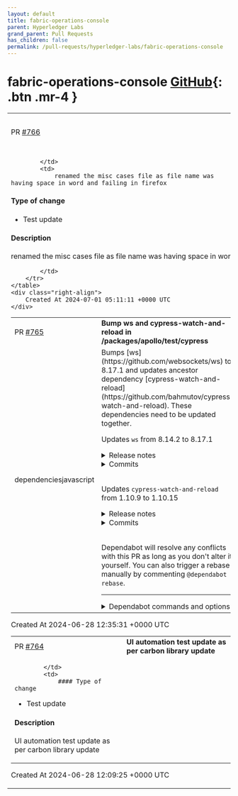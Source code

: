 ```yaml
---
layout: default
title: fabric-operations-console
parent: Hyperledger Labs
grand_parent: Pull Requests
has_children: false
permalink: /pull-requests/hyperledger-labs/fabric-operations-console
---
```


# fabric-operations-console <span class="fs-3 right-align">[GitHub](https://github.com/hyperledger-labs/fabric-operations-console){: .btn .mr-4 }</span>


<div>
    <table>
        <tr>
            <td>
                PR <a href="https://github.com/hyperledger-labs/fabric-operations-console/pull/766" class=".btn">#766</a>
            </td>
            <td>
                <b>
                    renamed the misc cases file
                </b>
            </td>
        </tr>
        <tr>
            <td>
                
            </td>
            <td>
                renamed the misc cases file as file name was having space in word and failing in firefox

#### Type of change
- Test update

#### Description
renamed the misc cases file as file name was having space in word

            </td>
        </tr>
    </table>
    <div class="right-align">
        Created At 2024-07-01 05:11:11 +0000 UTC
    </div>
</div>

<div>
    <table>
        <tr>
            <td>
                PR <a href="https://github.com/hyperledger-labs/fabric-operations-console/pull/765" class=".btn">#765</a>
            </td>
            <td>
                <b>
                    Bump ws and cypress-watch-and-reload in /packages/apollo/test/cypress
                </b>
            </td>
        </tr>
        <tr>
            <td>
                <span class="chip">dependencies</span><span class="chip">javascript</span>
            </td>
            <td>
                Bumps [ws](https://github.com/websockets/ws) to 8.17.1 and updates ancestor dependency [cypress-watch-and-reload](https://github.com/bahmutov/cypress-watch-and-reload). These dependencies need to be updated together.

Updates `ws` from 8.14.2 to 8.17.1
<details>
<summary>Release notes</summary>
<p><em>Sourced from <a href="https://github.com/websockets/ws/releases">ws's releases</a>.</em></p>
<blockquote>
<h2>8.17.1</h2>
<h1>Bug fixes</h1>
<ul>
<li>Fixed a DoS vulnerability (<a href="https://redirect.github.com/websockets/ws/issues/2231">#2231</a>).</li>
</ul>
<p>A request with a number of headers exceeding the[<code>server.maxHeadersCount</code>][]
threshold could be used to crash a ws server.</p>
<pre lang="js"><code>const http = require('http');
const WebSocket = require('ws');
<p>const wss = new WebSocket.Server({ port: 0 }, function () {
const chars = &quot;!#$%&amp;'*+-.0123456789abcdefghijklmnopqrstuvwxyz^_`|~&quot;.split('');
const headers = {};
let count = 0;</p>
<p>for (let i = 0; i &lt; chars.length; i++) {
if (count === 2000) break;</p>
<pre><code>for (let j = 0; j &amp;lt; chars.length; j++) {
  const key = chars[i] + chars[j];
  headers[key] = 'x';

  if (++count === 2000) break;
}
</code></pre>
<p>}</p>
<p>headers.Connection = 'Upgrade';
headers.Upgrade = 'websocket';
headers['Sec-WebSocket-Key'] = 'dGhlIHNhbXBsZSBub25jZQ==';
headers['Sec-WebSocket-Version'] = '13';</p>
<p>const request = http.request({
headers: headers,
host: '127.0.0.1',
port: wss.address().port
});</p>
<p>request.end();
});
</code></pre></p>
<p>The vulnerability was reported by <a href="https://github.com/rrlapointe">Ryan LaPointe</a> in <a href="https://redirect.github.com/websockets/ws/issues/2230">websockets/ws#2230</a>.</p>
<p>In vulnerable versions of ws, the issue can be mitigated in the following ways:</p>
<ol>
<li>Reduce the maximum allowed length of the request headers using the
[<code>--max-http-header-size=size</code>][] and/or the [<code>maxHeaderSize</code>][] options so
that no more headers than the <code>server.maxHeadersCount</code> limit can be sent.</li>
</ol>
<!-- raw HTML omitted -->
</blockquote>
<p>... (truncated)</p>
</details>
<details>
<summary>Commits</summary>
<ul>
<li><a href="https://github.com/websockets/ws/commit/3c56601092872f7d7566989f0e379271afd0e4a1"><code>3c56601</code></a> [dist] 8.17.1</li>
<li><a href="https://github.com/websockets/ws/commit/e55e5106f10fcbaac37cfa89759e4cc0d073a52c"><code>e55e510</code></a> [security] Fix crash when the Upgrade header cannot be read (<a href="https://redirect.github.com/websockets/ws/issues/2231">#2231</a>)</li>
<li><a href="https://github.com/websockets/ws/commit/6a00029edd924499f892aed8003cef1fa724cfe5"><code>6a00029</code></a> [test] Increase code coverage</li>
<li><a href="https://github.com/websockets/ws/commit/ddfe4a804d79e7788ab136290e609f91cf68423f"><code>ddfe4a8</code></a> [perf] Reduce the amount of <code>crypto.randomFillSync()</code> calls</li>
<li><a href="https://github.com/websockets/ws/commit/b73b11828d166e9692a9bffe9c01a7e93bab04a8"><code>b73b118</code></a> [dist] 8.17.0</li>
<li><a href="https://github.com/websockets/ws/commit/29694a5905fa703e86667928e6bacac397469471"><code>29694a5</code></a> [test] Use the <code>highWaterMark</code> variable</li>
<li><a href="https://github.com/websockets/ws/commit/934c9d6b938b93c045cb13e5f7c19c27a8dd925a"><code>934c9d6</code></a> [ci] Test on node 22</li>
<li><a href="https://github.com/websockets/ws/commit/1817bac06e1204bfb578b8b3f4bafd0fa09623d0"><code>1817bac</code></a> [ci] Do not test on node 21</li>
<li><a href="https://github.com/websockets/ws/commit/96c9b3deddf56cacb2d756aaa918071e03cdbc42"><code>96c9b3d</code></a> [major] Flip the default value of <code>allowSynchronousEvents</code> (<a href="https://redirect.github.com/websockets/ws/issues/2221">#2221</a>)</li>
<li><a href="https://github.com/websockets/ws/commit/e5f32c7e1e6d3d19cd4a1fdec84890e154db30c1"><code>e5f32c7</code></a> [fix] Emit at most one event per event loop iteration (<a href="https://redirect.github.com/websockets/ws/issues/2218">#2218</a>)</li>
<li>Additional commits viewable in <a href="https://github.com/websockets/ws/compare/8.14.2...8.17.1">compare view</a></li>
</ul>
</details>
<br />

Updates `cypress-watch-and-reload` from 1.10.9 to 1.10.15
<details>
<summary>Release notes</summary>
<p><em>Sourced from <a href="https://github.com/bahmutov/cypress-watch-and-reload/releases">cypress-watch-and-reload's releases</a>.</em></p>
<blockquote>
<h2>v1.10.15</h2>
<h2><a href="https://github.com/bahmutov/cypress-watch-and-reload/compare/v1.10.14...v1.10.15">1.10.15</a> (2024-06-16)</h2>
<h3>Bug Fixes</h3>
<ul>
<li><strong>deps:</strong> update dependency ws to v8.17.1 (<a href="https://github.com/bahmutov/cypress-watch-and-reload/commit/e99941b15f6f5e614db39fad082c31e78d61030c">e99941b</a>)</li>
</ul>
<h2>v1.10.14</h2>
<h2><a href="https://github.com/bahmutov/cypress-watch-and-reload/compare/v1.10.13...v1.10.14">1.10.14</a> (2024-04-28)</h2>
<h3>Bug Fixes</h3>
<ul>
<li><strong>deps:</strong> update dependency ws to v8.17.0 (<a href="https://github.com/bahmutov/cypress-watch-and-reload/commit/a0d8888bf4c5960ce1384a904c4b01a659f51239">a0d8888</a>)</li>
</ul>
<h2>v1.10.13</h2>
<h2><a href="https://github.com/bahmutov/cypress-watch-and-reload/compare/v1.10.12...v1.10.13">1.10.13</a> (2024-02-07)</h2>
<h3>Bug Fixes</h3>
<ul>
<li><strong>deps:</strong> update dependency chokidar to v3.6.0 (<a href="https://github.com/bahmutov/cypress-watch-and-reload/commit/6ecdc1c848ec38ab0886956aec9badf19fb37259">6ecdc1c</a>)</li>
</ul>
<h2>v1.10.12</h2>
<h2><a href="https://github.com/bahmutov/cypress-watch-and-reload/compare/v1.10.11...v1.10.12">1.10.12</a> (2023-12-26)</h2>
<h3>Bug Fixes</h3>
<ul>
<li><strong>deps:</strong> update dependency ws to v8.16.0 (<a href="https://github.com/bahmutov/cypress-watch-and-reload/commit/a89be7e87570089c8d2efe620686bb2262140c38">a89be7e</a>)</li>
</ul>
<h2>v1.10.11</h2>
<h2><a href="https://github.com/bahmutov/cypress-watch-and-reload/compare/v1.10.10...v1.10.11">1.10.11</a> (2023-12-13)</h2>
<h3>Bug Fixes</h3>
<ul>
<li><strong>deps:</strong> update dependency ws to v8.15.1 (<a href="https://github.com/bahmutov/cypress-watch-and-reload/commit/2b4cba3c26cca99df17b743bc83af5c74aac9046">2b4cba3</a>)</li>
</ul>
<h2>v1.10.10</h2>
<h2><a href="https://github.com/bahmutov/cypress-watch-and-reload/compare/v1.10.9...v1.10.10">1.10.10</a> (2023-12-09)</h2>
<h3>Bug Fixes</h3>
<ul>
<li><strong>deps:</strong> update dependency ws to v8.15.0 (<a href="https://github.com/bahmutov/cypress-watch-and-reload/commit/91c5bc330323512b4039b16f1b56602c01da52d3">91c5bc3</a>)</li>
</ul>
</blockquote>
</details>
<details>
<summary>Commits</summary>
<ul>
<li><a href="https://github.com/bahmutov/cypress-watch-and-reload/commit/e99941b15f6f5e614db39fad082c31e78d61030c"><code>e99941b</code></a> fix(deps): update dependency ws to v8.17.1</li>
<li><a href="https://github.com/bahmutov/cypress-watch-and-reload/commit/a0d8888bf4c5960ce1384a904c4b01a659f51239"><code>a0d8888</code></a> fix(deps): update dependency ws to v8.17.0</li>
<li><a href="https://github.com/bahmutov/cypress-watch-and-reload/commit/6ecdc1c848ec38ab0886956aec9badf19fb37259"><code>6ecdc1c</code></a> fix(deps): update dependency chokidar to v3.6.0</li>
<li><a href="https://github.com/bahmutov/cypress-watch-and-reload/commit/a89be7e87570089c8d2efe620686bb2262140c38"><code>a89be7e</code></a> fix(deps): update dependency ws to v8.16.0</li>
<li><a href="https://github.com/bahmutov/cypress-watch-and-reload/commit/2b4cba3c26cca99df17b743bc83af5c74aac9046"><code>2b4cba3</code></a> fix(deps): update dependency ws to v8.15.1</li>
<li><a href="https://github.com/bahmutov/cypress-watch-and-reload/commit/91c5bc330323512b4039b16f1b56602c01da52d3"><code>91c5bc3</code></a> fix(deps): update dependency ws to v8.15.0</li>
<li>See full diff in <a href="https://github.com/bahmutov/cypress-watch-and-reload/compare/v1.10.9...v1.10.15">compare view</a></li>
</ul>
</details>
<br />


Dependabot will resolve any conflicts with this PR as long as you don't alter it yourself. You can also trigger a rebase manually by commenting `@dependabot rebase`.

[//]: # (dependabot-automerge-start)
[//]: # (dependabot-automerge-end)

---

<details>
<summary>Dependabot commands and options</summary>
<br />

You can trigger Dependabot actions by commenting on this PR:
- `@dependabot rebase` will rebase this PR
- `@dependabot recreate` will recreate this PR, overwriting any edits that have been made to it
- `@dependabot merge` will merge this PR after your CI passes on it
- `@dependabot squash and merge` will squash and merge this PR after your CI passes on it
- `@dependabot cancel merge` will cancel a previously requested merge and block automerging
- `@dependabot reopen` will reopen this PR if it is closed
- `@dependabot close` will close this PR and stop Dependabot recreating it. You can achieve the same result by closing it manually
- `@dependabot show <dependency name> ignore conditions` will show all of the ignore conditions of the specified dependency
- `@dependabot ignore this major version` will close this PR and stop Dependabot creating any more for this major version (unless you reopen the PR or upgrade to it yourself)
- `@dependabot ignore this minor version` will close this PR and stop Dependabot creating any more for this minor version (unless you reopen the PR or upgrade to it yourself)
- `@dependabot ignore this dependency` will close this PR and stop Dependabot creating any more for this dependency (unless you reopen the PR or upgrade to it yourself)
You can disable automated security fix PRs for this repo from the [Security Alerts page](https://github.com/hyperledger-labs/fabric-operations-console/network/alerts).

</details>
            </td>
        </tr>
    </table>
    <div class="right-align">
        Created At 2024-06-28 12:35:31 +0000 UTC
    </div>
</div>

<div>
    <table>
        <tr>
            <td>
                PR <a href="https://github.com/hyperledger-labs/fabric-operations-console/pull/764" class=".btn">#764</a>
            </td>
            <td>
                <b>
                    UI automation test update as per carbon library update
                </b>
            </td>
        </tr>
        <tr>
            <td>
                
            </td>
            <td>
                #### Type of change
- Test update

#### Description
UI automation test update as per carbon library update
            </td>
        </tr>
    </table>
    <div class="right-align">
        Created At 2024-06-28 12:09:25 +0000 UTC
    </div>
</div>

